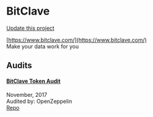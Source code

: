 
# BitClave

[Update this project](https://github.com/ConsenSys/blockchainSecurityDB/edit/master/projects/bitclave.json)
  
[https://www.bitclave.com/](https://www.bitclave.com/)<br>
Make your data work for you


## Audits



#### [BitClave Token Audit](https://blog.openzeppelin.com/bitclave-token-audit-570b0c664eb0/)

November, 2017<br>
Audited by: OpenZeppelin<br>
[Repo](https://github.com/bitclave/crowdsale/tree/057357fecbcc00c9a6cf96831d71d94fb7a13f03/contracts)
      

  



